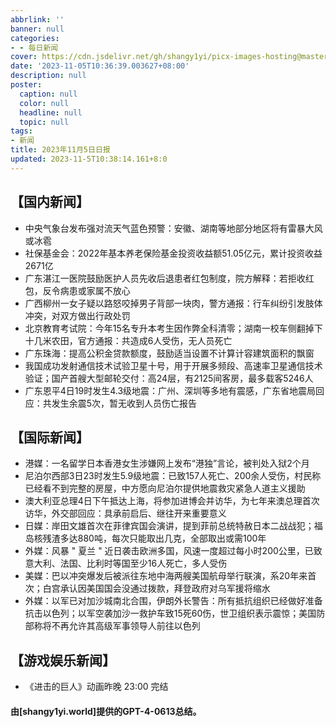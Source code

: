 ```yaml
---
abbrlink: ''
banner: null
categories:
- - 每日新闻
cover: https://cdn.jsdelivr.net/gh/shangy1yi/picx-images-hosting@master/xw.1a15yyeng45c.webp
date: '2023-11-05T10:36:39.003627+08:00'
description: null
poster:
  caption: null
  color: null
  headline: null
  topic: null
tags:
- 新闻
title: 2023年11月5日日报
updated: 2023-11-5T10:38:14.161+8:0
---
```

## 【国内新闻】

* 中央气象台发布强对流天气蓝色预警：安徽、湖南等地部分地区将有雷暴大风或冰雹
* 社保基金会：2022年基本养老保险基金投资收益额51.05亿元，累计投资收益2671亿
* 广东湛江一医院鼓励医护人员先收后退患者红包制度，院方解释：若拒收红包，反令病患或家属不放心
* 广西柳州一女子疑以路怒咬掉男子背部一块肉，警方通报：行车纠纷引发肢体冲突，对双方做出行政处罚
* 北京教育考试院：今年15名专升本考生因作弊全科清零；湖南一校车侧翻掉下十几米农田，官方通报：共造成6人受伤，无人员死亡
* 广东珠海：提高公积金贷款额度，鼓励适当设置不计算计容建筑面积的飘窗
* 我国成功发射通信技术试验卫星十号，用于开展多频段、高速率卫星通信技术验证；国产首艘大型邮轮交付：高24层，有2125间客房，最多载客5246人
* 广东恩平4日19时发生4.3级地震：广州、深圳等多地有震感，广东省地震局回应：共发生余震5次，暂无收到人员伤亡报告

## 【国际新闻】

* 港媒：一名留学日本香港女生涉嫌网上发布“港独”言论，被判处入狱2个月
* 尼泊尔西部3日23时发生5.9级地震：已致157人死亡、200余人受伤，村民称已经看不到完整的房屋，中方愿向尼泊尔提供地震救灾紧急人道主义援助
* 澳大利亚总理4日下午抵达上海，将参加进博会并访华，为七年来澳总理首次访华，外交部回应：具承前启后、继往开来重要意义
* 日媒：岸田文雄首次在菲律宾国会演讲，提到菲前总统特赦日本二战战犯；福岛核残渣多达880吨，每次只能取出几克，全部取出或需100年
* 外媒：风暴 " 夏兰 " 近日袭击欧洲多国，风速一度超过每小时200公里，已致意大利、法国、比利时等国至少16人死亡，多人受伤
* 美媒：巴以冲突爆发后被派往东地中海两艘美国航母举行联演，系20年来首次；白宫承认因美国国会没通过拨款，拜登政府对乌军援将缩水
* 外媒：以军已对加沙城南北合围，伊朗外长警告：所有抵抗组织已经做好准备抗击以色列；以军空袭加沙一救护车致15死60伤，世卫组织表示震惊；美国防部称将不再允许其高级军事领导人前往以色列

## 【游戏娱乐新闻】

* 《进击的巨人》动画昨晚 23:00 完结

#### 由[shangy1yi.world]提供的GPT-4-0613总结。
